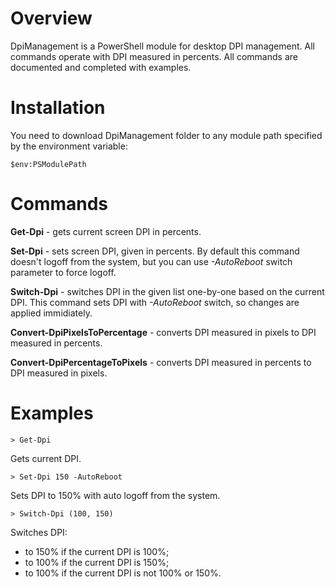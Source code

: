 # Overview
DpiManagement is a PowerShell module for desktop DPI management. 
All commands operate with DPI measured in percents.
All commands are documented and completed with examples. 

# Installation 
You need to download DpiManagement folder to any module path specified by the environment variable:  
```
$env:PSModulePath
```

# Commands
**Get-Dpi** - gets current screen DPI in percents.

**Set-Dpi** - sets screen DPI, given in percents. By default this command doesn't logoff from the system, but you can use *-AutoReboot* switch parameter to force logoff. 

**Switch-Dpi** - switches DPI in the given list one-by-one based on the current DPI. This command sets DPI with *-AutoReboot* switch, so changes are applied immidiately.   

**Convert-DpiPixelsToPercentage** - converts DPI measured in pixels to DPI measured in percents.

**Convert-DpiPercentageToPixels** - converts DPI measured in percents to DPI measured in pixels.

# Examples

```
> Get-Dpi
```
Gets current DPI. 

```
> Set-Dpi 150 -AutoReboot 
```
Sets DPI to 150% with auto logoff from the system.

```
> Switch-Dpi (100, 150) 
```
Switches DPI: 
- to 150% if the current DPI is 100%; 
- to 100% if the current DPI is 150%; 
- to 100% if the current DPI is not 100% or 150%. 


 

